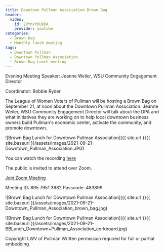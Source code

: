 ```yaml
---
title: Downtown Pullman Association Brown Bag
header:
  video:
    id: ZVYnVrDUkBA
    provider: youtube
categories:
  - Brown bag
  - Monthly lunch meeting
tags:
  - Downtown Pullman
  - Downtown Pullman Association
  - Brown Bag Lunch meeting
---
```


Evening Meeting Speaker: Jeanne Weiler, WSU Community Engagement Director

Coordinator: Bobbie Ryder

The League of Women Voters of Pullman will be hosting a Brown Bag on September 21, at noon about the Downtown Pullman Association. Jeanne Weiler, WSU Community Engagement Director will talk about the DPA and what initiatives they are working on to help local downtown business owners build Pullman's economic center, activate the community, and promote downtown.

![Brown Bag Lunch for Downtown Pullman Association]({{ site.url }}{{ site.baseurl }}/assets/images/2021-09-21-Downtown_Pullman_Association.JPG)

You can watch the recording [here](https://www.youtube.com/watch?v=ZVYnVrDUkBA)

The public is invited to attend over Zoom.

[Join Zoom Meeting](https://us02web.zoom.us/j/89579513682?pwd=cGFoNFNIajZYUWdXdVAzVFQ1bHBCUT09)

Meeting ID: 895 7951 3682
Passcode: 483899


![Brown Bag Lunch for Downtown Pullman Association]({{ site.url }}{{ site.baseurl }}/assets/images/2021-09-21-Downtown_Pullman_Association_brown_bag.jpg)

![Brown Bag Lunch for Downtown Pullman Association]({{ site.url }}{{ site.baseurl }}/assets/images/2021-09-21-BBLunch_Downtown+Pullman_Association_corkboard.jpg)


Copyright LWV of Pullman
Written permission required for full or partial embedding

<!---change the title to whatever you want the post to be titled
change the ID out to the end of the youtube link https://youtu.be/r61ARK4Qv9c -->
